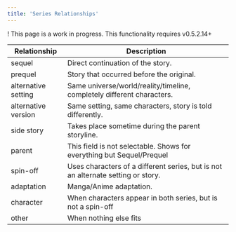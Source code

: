 ```yaml
---
title: 'Series Relationships'
---
```


! This page is a work in progress. This functionality requires v0.5.2.14+


|Relationship | Description |  
|  ------ | ------ |
|sequel |		  Direct continuation of the story. |
|prequel |		  Story that occurred before the original. |
|alternative setting |		  Same universe/world/reality/timeline, completely different characters. |
|alternative version |		  Same setting, same characters, story is told differently. |
|side story |		  Takes place sometime during the parent storyline. |
|parent |		  This field is not selectable. Shows for everything but Sequel/Prequel |
|spin-off |		  Uses characters of a different series, but is not an alternate setting or story.|
|adaptation |		  Manga/Anime adaptation. |
|character 	|	  When characters appear in both series, but is not a spin-off|
|other 	|	  When nothing else fits | 